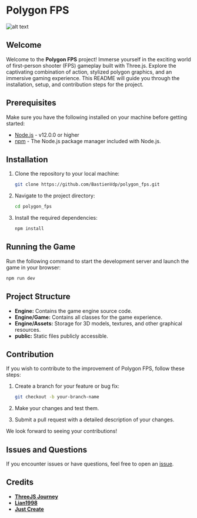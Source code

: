 # Polygon FPS

![alt text](https://ibb.co/XZ2mVH8)

## Welcome

Welcome to the **Polygon FPS** project! Immerse yourself in the exciting world of first-person shooter (FPS) gameplay built with Three.js. Explore the captivating combination of action, stylized polygon graphics, and an immersive gaming experience. This README will guide you through the installation, setup, and contribution steps for the project.

## Prerequisites

Make sure you have the following installed on your machine before getting started:

- [Node.js](https://nodejs.org/) - v12.0.0 or higher
- [npm](https://www.npmjs.com/) - The Node.js package manager included with Node.js.

## Installation

1. Clone the repository to your local machine:

    ```bash
    git clone https://github.com/BastienVdp/polygon_fps.git
    ```

2. Navigate to the project directory:

    ```bash
    cd polygon_fps
    ```

3. Install the required dependencies:

    ```bash
    npm install
    ```

## Running the Game

Run the following command to start the development server and launch the game in your browser:

```bash
npm run dev
```
## Project Structure

- **Engine:** Contains the game engine source code.
- **Engine/Game:** Contains all classes for the game experience.
- **Engine/Assets:** Storage for 3D models, textures, and other graphical resources.
- **public:** Static files publicly accessible.

## Contribution

If you wish to contribute to the improvement of Polygon FPS, follow these steps:

1. Create a branch for your feature or bug fix:

    ```bash
    git checkout -b your-branch-name
    ```

2. Make your changes and test them.

3. Submit a pull request with a detailed description of your changes.

We look forward to seeing your contributions!

## Issues and Questions

If you encounter issues or have questions, feel free to open an [issue](https://github.com/BastienVdp/polygon_fps/issues).

## Credits
- **[ThreeJS Journey](https://threejs-journey.com/)**
- **[Lian1998](https://github.com/lian1998)**
- **[Just Create](https://www.cgtrader.com/3d-models/exterior/cityscape/low-poly-fps-map-vol2)**
